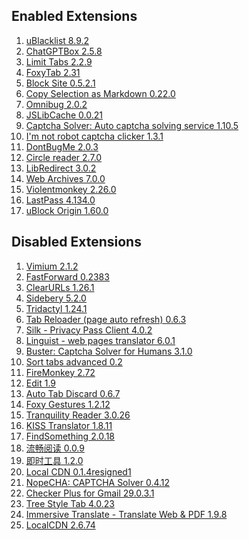 ## Enabled Extensions

1. [uBlacklist 8.9.2](https://addons.mozilla.org/firefox/downloads/file/4327308/ublacklist-8.9.2.xpi "Blocks sites you specify from appearing in Google search results")
2. [ChatGPTBox 2.5.8](https://addons.mozilla.org/firefox/downloads/file/4333480/chatgptbox-2.5.8.xpi "Integrating ChatGPT into your browser deeply, everything you need is here")
3. [Limit Tabs 2.2.9](https://addons.mozilla.org/firefox/downloads/file/4241113/rudolf_fernandes-2.2.9.xpi "For my autistic son. Limits tabs to maintain system responsiveness")
4. [FoxyTab 2.31](https://addons.mozilla.org/firefox/downloads/file/4066782/foxytab-2.31.xpi "Collection of Tab Related Actions")
5. [Block Site 0.5.2.1](https://addons.mozilla.org/firefox/downloads/file/4296891/block_website-0.5.2.1.xpi "A customizable, password-protected website blocker and redirector.")
6. [Copy Selection as Markdown 0.22.0](https://addons.mozilla.org/firefox/downloads/file/4250904/copy_selection_as_markdown-0.22.0.xpi "Copy title, URL, and selection as Markdown")        
7. [Omnibug 2.0.2](https://addons.mozilla.org/firefox/downloads/file/4335212/omnibug-2.0.2.xpi "Omnibug is a browser extension to decode and display outgoing digital marketing tool requests.")
8. [JSLibCache 0.0.21](https://addons.mozilla.org/firefox/downloads/file/4215919/jslibcache-0.0.21.xpi "A more dynamic version of Decentraleyes / LocalCDN where the Javascript libraries (and CSS / fonts) are downloaded once from the CDN and then stored forever")
9. [Captcha Solver: Auto captcha solving service 1.10.5](https://addons.mozilla.org/firefox/downloads/file/4237806/capsolver_captcha_solver-1.10.5.xpi "Automatically solve reCAPTCHA, hCaptcha, FunCaptcha, AWS WAF, and more types on any webpage.")
10. [I'm not robot captcha clicker 1.3.1](https://addons.mozilla.org/firefox/downloads/file/3897119/i_m_not_robot_captcha_clicker-1.3.1.xpi "I'm not robot captcha clicker")
11. [DontBugMe 2.0.3](https://addons.mozilla.org/firefox/downloads/file/3821842/dontbugme-2.0.3.xpi "DontBugMe allows you to easily use credentials from BugMeNot.com on any page.")        
12. [Circle reader 2.7.0](https://addons.mozilla.org/firefox/downloads/file/4083372/circle_reading_mode-2.7.0.xpi "An extension that provides immersive reading to make you fall in love with reading on the web")
13. [LibRedirect 3.0.2](https://addons.mozilla.org/firefox/downloads/file/4357391/libredirect-3.0.2.xpi "A web extension that redirects popular sites to alternative privacy-friendly frontends and backends")
14. [Web Archives 7.0.0](https://addons.mozilla.org/firefox/downloads/file/4361316/view_page_archive-7.0.0.xpi "View archived and cached versions of web pages on 10+ search engines, such as the Wayback Machine and Archive.is.")
15. [Violentmonkey 2.26.0](https://addons.mozilla.org/firefox/downloads/file/4362578/violentmonkey-2.26.0.xpi "An open source userscript manager that supports a lot of browsers")
16. [LastPass 4.134.0](https://addons.mozilla.org/firefox/downloads/file/4357922/lastpass_password_manager-4.134.0.xpi "LastPass is an award-winning password manager for secure credential 
management on any device.")
17. [uBlock Origin 1.60.0](https://addons.mozilla.org/firefox/downloads/file/4359936/ublock_origin-1.60.0.xpi "Finally, an efficient blocker. Easy on CPU and memory.")


## Disabled Extensions

1. [Vimium 2.1.2](https://addons.mozilla.org/firefox/downloads/file/4259790/vimium_ff-2.1.2.xpi "The Hacker's Browser. Vimium provides keyboard shortcuts for navigation and control in the 
spirit of Vim.")
2. [FastForward 0.2383](https://addons.mozilla.org/firefox/downloads/file/4258067/fastforwardteam-0.2383.xpi "Don't waste your time with compliance. FastForward circumvents annoying link shorteners.")
3. [ClearURLs 1.26.1](https://addons.mozilla.org/firefox/downloads/file/4064884/clearurls-1.26.1.xpi "Remove tracking elements from URLs.")
4. [Sidebery 5.2.0](https://addons.mozilla.org/firefox/downloads/file/4246774/sidebery-5.2.0.xpi "Tabs tree, bookmarks and history in a highly configurable sidebar.")
5. [Tridactyl 1.24.1](https://addons.mozilla.org/firefox/downloads/file/4261352/tridactyl_vim-1.24.1.xpi "No description")
6. [Tab Reloader (page auto refresh) 0.6.3](https://addons.mozilla.org/firefox/downloads/file/4265440/tab_reloader-0.6.3.xpi "An easy-to-use tab reloader with custom reloading time for individual tabs and more!")
7. [Silk - Privacy Pass Client 4.0.2](https://addons.mozilla.org/firefox/downloads/file/4258867/privacy_pass-4.0.2.xpi "Client support for Privacy Pass anonymous authorization protocol.") 
8. [Linguist - web pages translator 6.0.1](https://addons.mozilla.org/firefox/downloads/file/4306398/linguist_translator-6.0.1.xpi "Pages and texts translation, dictionary, history, offline and custom translators")
9. [Buster: Captcha Solver for Humans 3.1.0](https://addons.mozilla.org/firefox/downloads/file/4297951/buster_captcha_solver-3.1.0.xpi "Save time by asking Buster to solve CAPTCHAs for you.")
10. [Sort tabs advanced 0.2](https://addons.mozilla.org/firefox/downloads/file/3673086/sort_tabs_advanced-0.2.xpi "Sort tabs by various criteria")
11. [FireMonkey 2.72](https://addons.mozilla.org/firefox/downloads/file/4140283/firemonkey-2.72.xpi "Super Lightweight User Script and Style Manager")
12. [Edit 1.9](https://addons.mozilla.org/firefox/downloads/file/3849313/edit-1.9.xpi "Format 
Text, Replace, Insert HTML, BBCode, Markdown & Custom Texts")
13. [Auto Tab Discard 0.6.7](https://addons.mozilla.org/firefox/downloads/file/4045009/auto_tab_discard-0.6.7.xpi "Increase browser speed and reduce memory load when you have numerous open tabs.")
14. [Foxy Gestures 1.2.12](https://addons.mozilla.org/firefox/downloads/file/3855097/foxy_gestures-1.2.12.xpi "Mouse gestures for Firefox")
15. [Tranquility Reader 3.0.26](https://addons.mozilla.org/firefox/downloads/file/4300302/tranquility_1-3.0.26.xpi "Make a page readable")
16. [KISS Translator 1.8.11](https://addons.mozilla.org/firefox/downloads/file/4291806/kiss_translator-1.8.11.xpi "A simple bilingual translation extension & Greasemonkey script")
17. [FindSomething 2.0.18](https://addons.mozilla.org/firefox/downloads/file/4289334/findsomething-2.0.18.xpi "在网页的源代码或js中找到一些有趣的东西")
18. [流畅阅读 0.0.9](https://addons.mozilla.org/firefox/downloads/file/4295556/fluentread-0.0.9.xpi "拥有基于上下文语境的人工智能翻译引擎，为网站提供更加友好的翻译，让所有人都能够拥有基于 
母语般的阅读体验")
19. [即时工具 1.2.0](https://addons.mozilla.org/firefox/downloads/file/3941186/2749031-1.2.0.xpi "一款在线高效办公工具，拥有近300款工具包括视频工具、音频工具、图片工具、文档处理、文档转换 
、办公辅助、设计工具等等")
20. [Local CDN 0.1.4resigned1](https://addons.mozilla.org/firefox/downloads/file/4272015/local_cdn_webextension-0.1.4resigned1.xpi "Local emulation of Content Delivery Networks")
21. [NopeCHA: CAPTCHA Solver 0.4.12](https://addons.mozilla.org/firefox/downloads/file/4306852/noptcha-0.4.12.xpi "Automatically solve reCAPTCHA, hCaptcha, FunCAPTCHA, AWS WAF, text CAPTCHA, and more using AI.")
22. [Checker Plus for Gmail 29.0.3.1](https://addons.mozilla.org/firefox/downloads/file/4355133/checker_plus_gmail-29.0.3.1.xpi "Get notifications, read, listen to or delete emails without opening Gmail and easily manage multiple accounts.")
23. [Tree Style Tab 4.0.23](https://addons.mozilla.org/firefox/downloads/file/4350896/tree_style_tab-4.0.23.xpi "Show tabs like a tree.")
24. [Immersive Translate - Translate Web & PDF 1.9.8](https://addons.mozilla.org/firefox/downloads/file/4361147/immersive_translate-1.9.8.xpi "Free Translate Website, Translate PDF & Epub 
eBook, Translate Video Subtitles in Bilingual")
25. [LocalCDN 2.6.74](https://addons.mozilla.org/firefox/downloads/file/4364493/localcdn_fork_of_decentraleyes-2.6.74.xpi "Protects you against tracking through CDNs (Content Delivery Networks) by redirecting to local resources.")